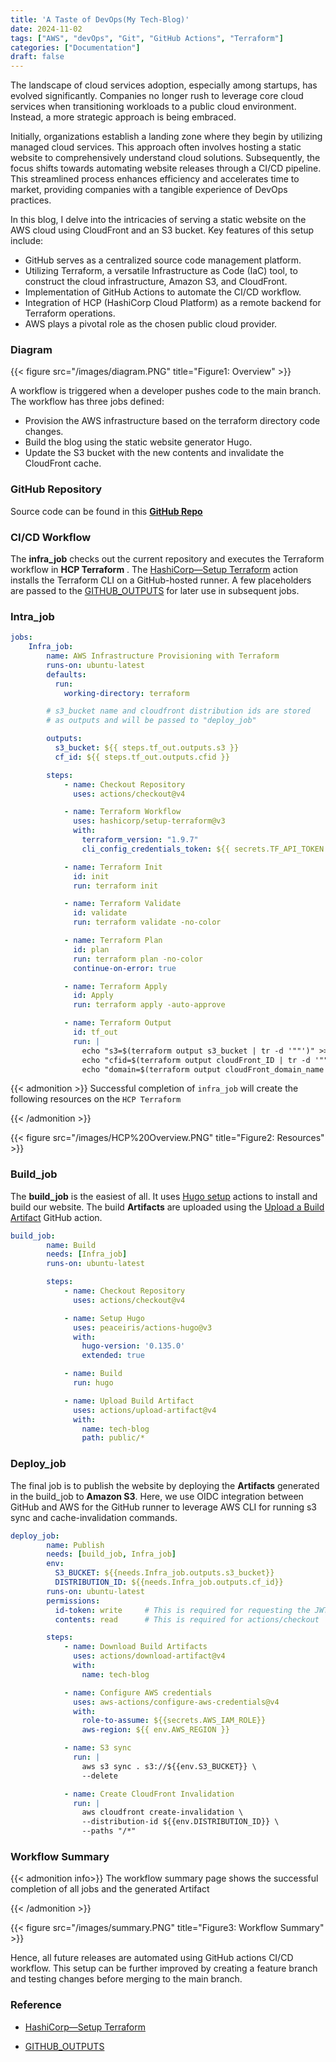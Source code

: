 ```yaml
---
title: 'A Taste of DevOps(My Tech-Blog)'
date: 2024-11-02
tags: ["AWS", "devOps", "Git", "GitHub Actions", "Terraform"]
categories: ["Documentation"]
draft: false
---
```


The landscape of cloud services adoption, especially among startups, has evolved significantly. Companies no longer rush to leverage core cloud services when transitioning workloads to a public cloud environment. Instead, a more strategic approach is being embraced.

Initially, organizations establish a landing zone where they begin by utilizing managed cloud services. This approach often involves hosting a static website to comprehensively understand cloud solutions. Subsequently, the focus shifts towards automating website releases through a CI/CD pipeline. This streamlined process enhances efficiency and accelerates time to market, providing companies with a tangible experience of DevOps practices.

In this blog, I delve into the intricacies of serving a static website on the AWS cloud using CloudFront and an S3 bucket. Key features of this setup include:

- GitHub serves as a centralized source code management platform.
- Utilizing Terraform, a versatile Infrastructure as Code (IaC) tool, to construct the cloud infrastructure, Amazon S3, and CloudFront.
- Implementation of GitHub Actions to automate the CI/CD workflow.
- Integration of HCP (HashiCorp Cloud Platform) as a remote backend for Terraform operations.
- AWS plays a pivotal role as the chosen public cloud provider.

### Diagram

{{< figure src="/images/diagram.PNG" title="Figure1: Overview" >}}


A workflow is triggered when a developer pushes code to the main branch. The workflow has three jobs defined:

- Provision the AWS infrastructure based on the terraform directory code changes.
- Build the blog using the static website generator Hugo.
- Update the S3 bucket with the new contents and invalidate the CloudFront cache. 

### GitHub Repository
  Source code can be found in this **[GitHub Repo](https://github.com/anoopjayadharan/tech-blog)**


### CI/CD Workflow
The **infra_job** checks out the current repository and executes the Terraform workflow in **HCP Terraform** . The [HashiCorp—Setup Terraform](https://github.com/marketplace/actions/hashicorp-setup-terraform) action installs the Terraform CLI on a GitHub-hosted runner. A few placeholders are passed to the [GITHUB_OUTPUTS](https://docs.github.com/en/actions/writing-workflows/choosing-what-your-workflow-does/passing-information-between-jobs) for later use in subsequent jobs.

### Intra_job

```YAML
jobs:
    Infra_job:
        name: AWS Infrastructure Provisioning with Terraform
        runs-on: ubuntu-latest
        defaults:
          run:
            working-directory: terraform

        # s3_bucket name and cloudfront distribution ids are stored
        # as outputs and will be passed to "deploy_job"

        outputs:
          s3_bucket: ${{ steps.tf_out.outputs.s3 }}
          cf_id: ${{ steps.tf_out.outputs.cfid }}

        steps:
            - name: Checkout Repository
              uses: actions/checkout@v4

            - name: Terraform Workflow
              uses: hashicorp/setup-terraform@v3
              with:
                terraform_version: "1.9.7"
                cli_config_credentials_token: ${{ secrets.TF_API_TOKEN }}     # API_TOKEN for HCP Terrafom

            - name: Terraform Init
              id: init
              run: terraform init

            - name: Terraform Validate
              id: validate
              run: terraform validate -no-color

            - name: Terraform Plan
              id: plan
              run: terraform plan -no-color
              continue-on-error: true

            - name: Terraform Apply
              id: Apply
              run: terraform apply -auto-approve

            - name: Terraform Output
              id: tf_out
              run: |
                echo "s3=$(terraform output s3_bucket | tr -d '""')" >> "$GITHUB_OUTPUT"
                echo "cfid=$(terraform output cloudFront_ID | tr -d '""')" >> "$GITHUB_OUTPUT"
                echo "domain=$(terraform output cloudFront_domain_name | tr -d '""')" >> "$GITHUB_OUTPUT"
```
{{< admonition >}}
Successful completion of `infra_job` will create the following resources on the `HCP Terraform`

{{< /admonition >}}

{{< figure src="/images/HCP%20Overview.PNG" title="Figure2: Resources" >}}

### Build_job
The **build_job** is the easiest of all. It uses [Hugo setup](https://github.com/marketplace/actions/hugo-setup) actions to install and build our website. The build **Artifacts** are uploaded using the [Upload a Build Artifact](https://github.com/marketplace/actions/upload-a-build-artifact) GitHub action. 
```YAML
build_job:
        name: Build
        needs: [Infra_job]
        runs-on: ubuntu-latest

        steps:
            - name: Checkout Repository
              uses: actions/checkout@v4

            - name: Setup Hugo
              uses: peaceiris/actions-hugo@v3
              with:
                hugo-version: '0.135.0'
                extended: true

            - name: Build
              run: hugo

            - name: Upload Build Artifact
              uses: actions/upload-artifact@v4
              with:
                name: tech-blog
                path: public/* 
```

### Deploy_job
The final job is to publish the website by deploying the **Artifacts** generated in the build_job to **Amazon S3**. Here, we use OIDC integration between GitHub and AWS for the GitHub runner to leverage AWS CLI for running s3 sync and cache-invalidation commands. 

```YAML
deploy_job:
        name: Publish
        needs: [build_job, Infra_job]
        env:
          S3_BUCKET: ${{needs.Infra_job.outputs.s3_bucket}}
          DISTRIBUTION_ID: ${{needs.Infra_job.outputs.cf_id}}
        runs-on: ubuntu-latest
        permissions:
          id-token: write     # This is required for requesting the JWT
          contents: read      # This is required for actions/checkout

        steps:
            - name: Download Build Artifacts
              uses: actions/download-artifact@v4
              with:
                name: tech-blog

            - name: Configure AWS credentials
              uses: aws-actions/configure-aws-credentials@v4
              with:
                role-to-assume: ${{secrets.AWS_IAM_ROLE}}
                aws-region: ${{ env.AWS_REGION }}

            - name: S3 sync
              run: | 
                aws s3 sync . s3://${{env.S3_BUCKET}} \
                --delete

            - name: Create CloudFront Invalidation
              run: |
                aws cloudfront create-invalidation \
                --distribution-id ${{env.DISTRIBUTION_ID}} \
                --paths "/*"
```
### Workflow Summary
{{< admonition info>}}
The workflow summary page shows the successful completion of all jobs and the generated Artifact

{{< /admonition >}}

{{< figure src="/images/summary.PNG" title="Figure3: Workflow Summary" >}}

Hence, all future releases are automated using GitHub actions CI/CD workflow. This setup can be further improved by creating a feature branch and testing changes before merging to the main branch. 

### Reference

- [HashiCorp—Setup Terraform](https://github.com/marketplace/actions/hashicorp-setup-terraform)

- [GITHUB_OUTPUTS](https://docs.github.com/en/actions/writing-workflows/choosing-what-your-workflow-does/passing-information-between-jobs)
